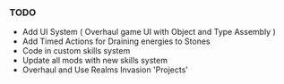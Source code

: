 

### **TODO**

- Add UI System ( Overhaul game UI with Object and Type Assembly )
- Add Timed Actions for Draining energies to Stones
- Code in custom skills system
- Update all mods with new skills system
- Overhaul and Use Realms Invasion 'Projects'

